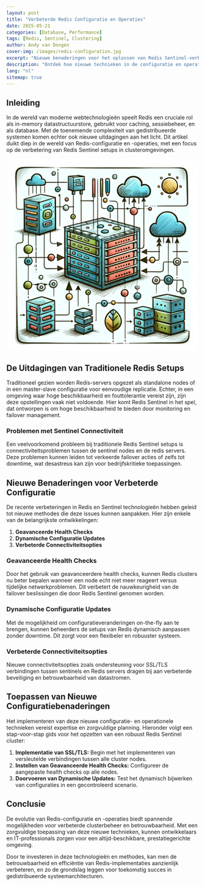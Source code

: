 ```yaml
---
layout: post
title: "Verbeterde Redis Configuratie en Operaties"
date: 2025-05-21
categories: [Database, Performance]
tags: [Redis, Sentinel, Clustering]
author: Andy van Dongen
cover-img: /images/redis-configuration.jpg
excerpt: "Nieuwe benaderingen voor het oplossen van Redis Sentinel-verbindingsproblemen en configuratieproblemen bevorderen een beter clusterbeheer en betrouwbaarheid in gedistribueerde omgevingen."
description: "Ontdek hoe nieuwe technieken in de configuratie en operatie van Redis clusters de beheersbaarheid en fouttolerantie verbeteren."
lang: "nl"
sitemap: true
---
```


## Inleiding

In de wereld van moderne webtechnologieën speelt Redis een cruciale rol als in-memory datastructuurstore, gebruikt voor caching, sessiebeheer, en als database. Met de toenemende complexiteit van gedistribueerde systemen komen echter ook nieuwe uitdagingen aan het licht. Dit artikel duikt diep in de wereld van Redis-configuratie en -operaties, met een focus op de verbetering van Redis Sentinel setups in clusteromgevingen.

![Verbeterde Redis Configuratie](/images/redis-configuration.jpg)

## De Uitdagingen van Traditionele Redis Setups

Traditioneel gezien worden Redis-servers opgezet als standalone nodes of in een master-slave configuratie voor eenvoudige replicatie. Echter, in een omgeving waar hoge beschikbaarheid en fouttolerantie vereist zijn, zijn deze opstellingen vaak niet voldoende. Hier komt Redis Sentinel in het spel, dat ontworpen is om hoge beschikbaarheid te bieden door monitoring en failover management.

### Problemen met Sentinel Connectiviteit

Een veelvoorkomend probleem bij traditionele Redis Sentinel setups is connectiviteitsproblemen tussen de sentinel nodes en de redis servers. Deze problemen kunnen leiden tot verkeerde failover acties of zelfs tot downtime, wat desastreus kan zijn voor bedrijfskritieke toepassingen.

## Nieuwe Benaderingen voor Verbeterde Configuratie

De recente verbeteringen in Redis en Sentinel technologieën hebben geleid tot nieuwe methodes die deze issues kunnen aanpakken. Hier zijn enkele van de belangrijkste ontwikkelingen:

1. **Geavanceerde Health Checks**
2. **Dynamische Configuratie Updates**
3. **Verbeterde Connectiviteitsopties**

### Geavanceerde Health Checks

Door het gebruik van geavanceerdere health checks, kunnen Redis clusters nu beter bepalen wanneer een node echt niet meer reageert versus tijdelijke netwerkproblemen. Dit verbetert de nauwkeurigheid van de failover beslissingen die door Redis Sentinel genomen worden.

### Dynamische Configuratie Updates

Met de mogelijkheid om configuratieveranderingen on-the-fly aan te brengen, kunnen beheerders de setups van Redis dynamisch aanpassen zonder downtime. Dit zorgt voor een flexibeler en robuuster systeem.

### Verbeterde Connectiviteitsopties

Nieuwe connectiviteitsopties zoals ondersteuning voor SSL/TLS verbindingen tussen sentinels en Redis servers dragen bij aan verbeterde beveiliging en betrouwbaarheid van datastromen.

## Toepassen van Nieuwe Configuratiebenaderingen

Het implementeren van deze nieuwe configuratie- en operationele technieken vereist expertise en zorgvuldige planning. Hieronder volgt een stap-voor-stap gids voor het opzetten van een robuust Redis Sentinel cluster:

1. **Implementatie van SSL/TLS:** Begin met het implementeren van versleutelde verbindingen tussen alle cluster nodes.
2. **Instellen van Geavanceerde Health Checks:** Configureer de aangepaste health checks op alle nodes.
3. **Doorvoeren van Dynamische Updates:** Test het dynamisch bijwerken van configuraties in een gecontroleerd scenario.

## Conclusie

De evolutie van Redis-configuratie en -operaties biedt spannende mogelijkheden voor verbeterde clusterbeheer en betrouwbaarheid. Met een zorgvuldige toepassing van deze nieuwe technieken, kunnen ontwikkelaars en IT-professionals zorgen voor een altijd-beschikbare, prestatiegerichte omgeving.

Door te investeren in deze technologieën en methodes, kan men de betrouwbaarheid en efficiëntie van Redis-implementaties aanzienlijk verbeteren, en zo de grondslag leggen voor toekomstig succes in gedistribueerde systeemarchitecturen.